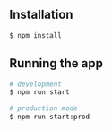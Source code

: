 ## Installation

```bash
$ npm install
```

## Running the app

```bash
# development
$ npm run start

# production mode
$ npm run start:prod
```
